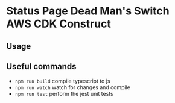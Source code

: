 # Status Page Dead Man's Switch AWS CDK Construct

## Usage

## Useful commands

- `npm run build`   compile typescript to js
- `npm run watch`   watch for changes and compile
- `npm run test`    perform the jest unit tests
